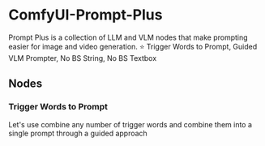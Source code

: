 # ComfyUI-Prompt-Plus
Prompt Plus is a collection of LLM and VLM nodes that make prompting easier for image and video generation.
⭐ Trigger Words to Prompt, Guided VLM Prompter, No BS String, No BS Textbox

## Nodes
### Trigger Words to Prompt
Let's use combine any number of trigger words and combine them into a single prompt through a guided approach
